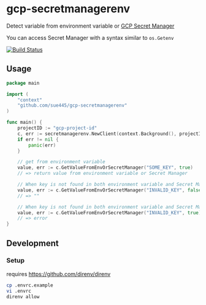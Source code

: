# gcp-secretmanagerenv
Detect variable from environment variable or [GCP Secret Manager](https://cloud.google.com/secret-manager)

You can access Secret Manager with a syntax similar to `os.Getenv`

[![Build Status](https://github.com/sue445/gcp-secretmanagerenv/workflows/test/badge.svg?branch=master)](https://github.com/sue445/gcp-secretmanagerenv/actions?query=workflow%3Atest)

## Usage
```go
package main

import (
    "context"
    "github.com/sue445/gcp-secretmanagerenv"
)

func main() {
    projectID := "gcp-project-id"
    c, err := secretmanagerenv.NewClient(context.Background(), projectID)
    if err != nil {
        panic(err)
    }

    // get from environment variable
    value, err := c.GetValueFromEnvOrSecretManager("SOME_KEY", true)
    // => return value from environment variable or Secret Manager

    // When key is not found in both environment variable and Secret Manager, returned empty string (not error)
    value, err := c.GetValueFromEnvOrSecretManager("INVALID_KEY", false)
    // => ""

    // When key is not found in both environment variable and Secret Manager, returned error
    value, err := c.GetValueFromEnvOrSecretManager("INVALID_KEY", true)
    // => error
}
```

## Development
### Setup
requires https://github.com/direnv/direnv

```bash
cp .envrc.example
vi .envrc
direnv allow
```
